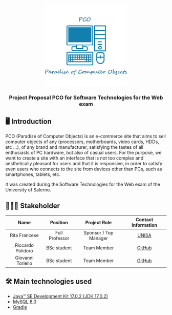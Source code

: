 <div align = "center">
  <img src = "/src/main/webapp/immagini/logo/logo.png" width = "256" heigth = "256">
  <h3>
   Project Proposal PCO for Software Technologies for the Web exam
  </h3>
</div>

## 🖥️ Introduction

PCO (Paradise of Computer Objects) is an e-commerce site that aims to sell
computer objects of any (processors, motherboards, video cards, HDDs, etc ...), of any brand and manufacturer, satisfying the tastes of all enthusiasts
of PC hardware, but also of casual users.
For the purpose, we want to create a site with an interface that is not too complex and aesthetically
pleasant for users and that it is responsive, in order to satisfy even users who
connects to the site from devices other than PCs, such as smartphones, tablets, etc.

It was created during the Software Technologies for the Web exam of the University of Salerno.

## 👩🏻‍💻 Stakeholder
<div align="center">
  
|Name|Position|Project Role|Contact Information|
|:-: |:-: |:-: |:-: |
|Rita Francese|Full Professor|Sponsor / Top Manager|<a href="https://docenti.unisa.it/004763/home">UNISA</a>|
|Riccardo Polidoro|BSc student|Team Member|<a href="https://github.com/rikon311">GitHub</a>|
|Giovanni Toriello|BSc student|Team Member|<a href="https://github.com/giovanni-toriello">GitHub</a>|
</div>

## 🛠️ Main technologies used 
* <a href="https://www.oracle.com/java/technologies/javase/17-0-2-relnotes.html">Java™ SE Development Kit 17.0.2 (JDK 17.0.2)</a>
* <a href="https://dev.mysql.com/doc/relnotes/mysql/8.0/en/news-8-0-28.html">MySQL 8.0</a>
* <a href="https://gradle.org/">Gradle</a>

